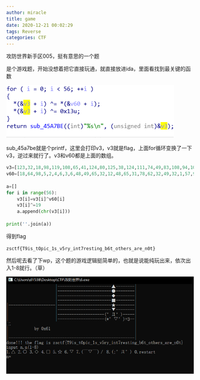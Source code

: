 ```yaml
---
author: miracle
title: game
date: 2020-12-21 00:02:29
tags: Reverse
categories: CTF
---
```


攻防世界新手区005，挺有意思的一个题

是个游戏题，开始没想着把它直接玩通，就直接放进ida，里面看找到最关键的函数

![](game/1.PNG)

sub_45a7be就是个printf，这里会打印v3，v3就是flag，上面for循环变换了一下v3，逆过来就行了。v3和v60都是上面的数组。

```python
v3=[123,32,18,98,119,108,65,41,124,80,125,38,124,111,74,49,83,108,94,108,84,6,96,83,44,121,104,110,32,95,117,101,99,123,127,119,96,48,107,71,92,29,81,107,90,85,64,12,43,76,86,13,114,1,117,126,0]
v60=[18,64,98,5,2,4,6,3,6,48,49,65,32,12,48,65,31,78,62,32,49,32,1,57,96,3,21,9,4,62,3,5,4,1,2,3,44,65,78,32,16,97,54,16,44,52,32,64,89,45,32,65,15,34,18,16,0]

a=[]
for i in range(56):
    v3[i]=v3[i]^v60[i]
    v3[i]^=19
    a.append(chr(v3[i]))

print(''.join(a))
```

得到flag

`zsctf{T9is_tOpic_1s_v5ry_int7resting_b6t_others_are_n0t}`

然后呢去看了下wp，这个题的游戏逻辑挺简单的，也就是说能纯玩出来，依次出入1-8就行。（草）

<img src="game/2.PNG" style="zoom:67%;" />

